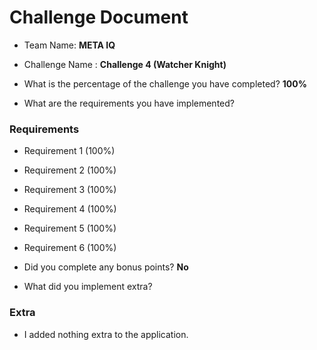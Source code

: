 # Challenge Document

- Team Name: **META IQ**
- Challenge Name : **Challenge 4 (Watcher Knight)**

- What is the percentage of the challenge you have completed? **100%**

- What are the requirements you have implemented?

### Requirements

- Requirement 1 (100%)
- Requirement 2 (100%)
- Requirement 3 (100%)
- Requirement 4 (100%)
- Requirement 5 (100%)
- Requirement 6 (100%)

- Did you complete any bonus points? **No**

- What did you implement extra?

### Extra

- I added nothing extra to the application.
